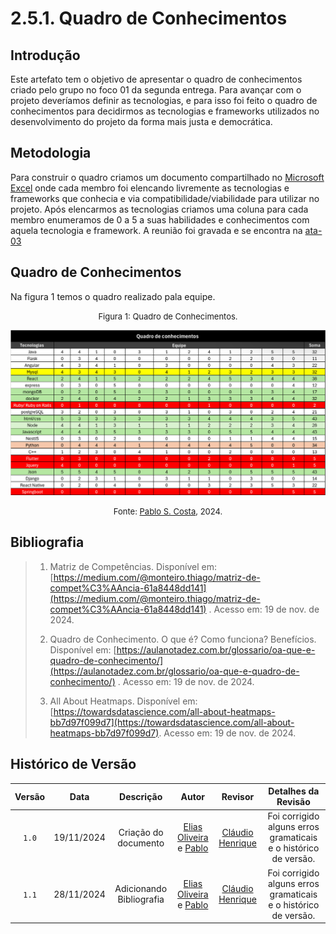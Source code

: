 # 2.5.1. Quadro de Conhecimentos

## Introdução

Este artefato tem o objetivo de apresentar o quadro de conhecimentos criado pelo grupo no foco 01 da segunda entrega. Para avançar com o projeto deveríamos definir as tecnologias, e para isso foi feito o quadro de conhecimentos para decidirmos as tecnologias e frameworks utilizados no desenvolvimento do projeto da forma mais justa e democrática.

## Metodologia

Para construir o quadro criamos um documento compartilhado no [Microsoft Excel](https://www.microsoft.com/pt-br/microsoft-365/excel) onde cada membro foi elencando livremente as tecnologias e frameworks que conhecia e via compatibilidade/viabilidade para utilizar no projeto. Após elencarmos as tecnologias criamos uma coluna para cada membro enumeramos de 0 a 5 a suas habilidades e conhecimentos com aquela tecnologia e framework. A reunião foi gravada e se encontra na [ata-03](../atas/ata_03.md)

## Quadro de Conhecimentos

Na figura 1 temos o quadro realizado pala equipe.

<font size="2"><p style="text-align: center">Figura 1: Quadro de Conhecimentos.</p></font>

<center>

![Quadro_de_conhecimentos](../assets/quadro_de_conhecimentos.jpeg)

</center>

<font size="2"><p style="text-align: center">Fonte: [Pablo S. Costa][PabloGH], 2024.</p></font>



## Bibliografia

> 1. Matriz de Competências. Disponível em:  [https://medium.com/@monteiro.thiago/matriz-de-compet%C3%AAncia-61a8448dd141](https://medium.com/@monteiro.thiago/matriz-de-compet%C3%AAncia-61a8448dd141) . Acesso em: 19 de nov. de 2024.
>
> 2. Quadro de Conhecimento. O que é? Como funciona? Benefícios. Disponível em:  [https://aulanotadez.com.br/glossario/oa-que-e-quadro-de-conhecimento/](https://aulanotadez.com.br/glossario/oa-que-e-quadro-de-conhecimento/) . Acesso em: 19 de nov. de 2024.
>
> 3. All About Heatmaps. Disponível em: [https://towardsdatascience.com/all-about-heatmaps-bb7d97f099d7](https://towardsdatascience.com/all-about-heatmaps-bb7d97f099d7). Acesso em: 19 de nov. de 2024.
>

## Histórico de Versão

| Versão | Data | Descrição | Autor | Revisor|Detalhes da Revisão|
|:-:|:-:|:-:|:-:|:-:|:-:|
|`1.0`| 19/11/2024 | Criação do documento| [Elias Oliveira][EliasGH] e [Pablo][PabloGH]|[Cláudio Henrique][ClaudioGH] |Foi corrigido alguns erros gramaticais e o histórico de versão.|
|`1.1`| 28/11/2024 | Adicionando Bibliografia| [Elias Oliveira][EliasGH] e [Pablo][PabloGH]|[Cláudio Henrique][ClaudioGH] |Foi corrigido alguns erros gramaticais e o histórico de versão.|

[AnaGH]: https://github.com/analufernanndess
[CainaGH]: https://github.com/freitasc
[ClaudioGH]: https://github.com/claudiohsc
[EliasGH]: https://github.com/EliasOliver21
[GuilhermeGH]: https://github.com/gmeister18
[JoelGH]: https://github.com/JoelSRangel
[KathlynGH]: https://github.com/klmurussi
[PabloGH]: https://github.com/pabloheika
[PedroRH]: https://github.com/pedro-rodiguero
[PedroPGH]: https://github.com/Pedrin0030
[SamuelGH]: https://github.com/samuelalvess
[TalesGH]: https://github.com/TalesRG
